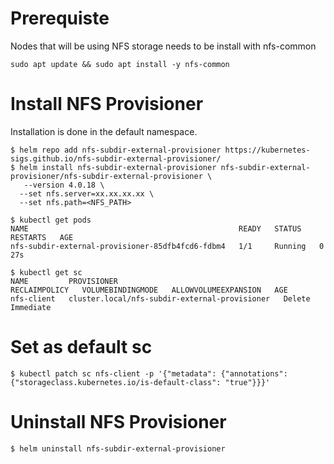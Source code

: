 # Prerequiste
Nodes that will be using NFS storage needs to be install with nfs-common
```
sudo apt update && sudo apt install -y nfs-common
```

# Install NFS Provisioner

Installation is done in the default namespace.
```
$ helm repo add nfs-subdir-external-provisioner https://kubernetes-sigs.github.io/nfs-subdir-external-provisioner/
$ helm install nfs-subdir-external-provisioner nfs-subdir-external-provisioner/nfs-subdir-external-provisioner \
   --version 4.0.18 \
  --set nfs.server=xx.xx.xx.xx \
  --set nfs.path=<NFS_PATH>
```

```
$ kubectl get pods  
NAME                                               READY   STATUS    RESTARTS   AGE
nfs-subdir-external-provisioner-85dfb4fcd6-fdbm4   1/1     Running   0          27s
```

```
$ kubectl get sc  
NAME         PROVISIONER                                     RECLAIMPOLICY   VOLUMEBINDINGMODE   ALLOWVOLUMEEXPANSION   AGE  
nfs-client   cluster.local/nfs-subdir-external-provisioner   Delete          Immediate    
```

# Set as default sc
```
$ kubectl patch sc nfs-client -p '{"metadata": {"annotations": {"storageclass.kubernetes.io/is-default-class": "true"}}}'
```

# Uninstall NFS Provisioner
```
$ helm uninstall nfs-subdir-external-provisioner
```
